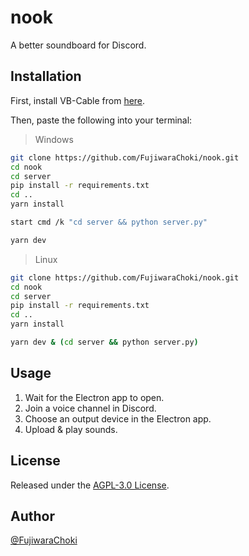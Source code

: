 # nook

A better soundboard for Discord.

## Installation

First, install VB-Cable from [here](https://vb-audio.com/Cable/).

Then, paste the following into your terminal:

> Windows

```bash
git clone https://github.com/FujiwaraChoki/nook.git
cd nook
cd server
pip install -r requirements.txt
cd ..
yarn install

start cmd /k "cd server && python server.py"

yarn dev
```

> Linux

```bash
git clone https://github.com/FujiwaraChoki/nook.git
cd nook
cd server
pip install -r requirements.txt
cd ..
yarn install

yarn dev & (cd server && python server.py)
```

## Usage

1. Wait for the Electron app to open.
2. Join a voice channel in Discord.
3. Choose an output device in the Electron app.
4. Upload & play sounds.

## License

Released under the [AGPL-3.0 License](LICENSE).

## Author

[@FujiwaraChoki](https://github.com/FujiwaraChoki)
